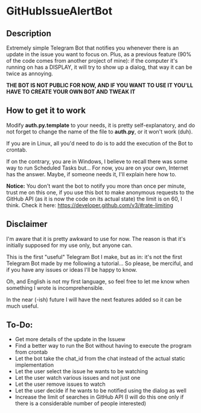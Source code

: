 # GitHubIssueAlertBot

## Description

Extremely simple Telegram Bot that notifies you whenever there is an update in the issue you want to focus on.
Plus, as a previous feature (90% of the code comes from another project of mine): if the computer it's running on has a DISPLAY, it will try to show up a dialog, that way it can be twice as annoying.

**THE BOT IS NOT PUBLIC FOR NOW, AND IF YOU WANT TO USE IT YOU'LL HAVE TO CREATE YOUR OWN BOT AND TWEAK IT**

## How to get it to work
Modify __auth.py.template__ to your needs, it is pretty self-explanatory, and do not forget to change the name of the file to __auth.py__, or it won't work (duh).

If you are in Linux, all you'd need to do is to add the execution of the Bot to crontab.

If on the contrary, you are in Windows, I believe to recall there was some way to run Scheduled Tasks but... For now, you are on your own, Internet has the answer. Maybe, if someone needs it, I'll explain here how to.

**Notice:** You don't want the bot to notify you more than once per minute, trust me on this one, if you use this bot to make anonymous requests to the GitHub API (as it is now the code on its actual state) the limit is on 60, I think. Check it here:
https://developer.github.com/v3/#rate-limiting

## Disclaimer

I'm aware that it is pretty awkward to use for now. The reason is that it's initially supposed for my use only, but anyone can.

This is the first "useful" Telegram Bot I make, but as in: it's not the first Telegram Bot made by me following a tutorial...
So please, be merciful, and if you have any issues or ideas I'll be happy to know.

Oh, and English is not my first language, so feel free to let me know when something I wrote is incomprehensible.

In the near (-ish) future I will have the next features added so it can be much useful.

## To-Do:
 - Get more details of the update in the Issuew
 - Find a better way to run the Bot without having to execute the program from crontab
 - Let the bot take the chat_id from the chat instead of the actual static implementation
 - Let the user select the issue he wants to be watching
 - Let the user watch various issues and not just one
 - Let the user remove issues to watch
 - Let the user decide if he wants to be notified using the dialog as well
 - Increase the limit of searches in GitHub API (I will do this one only if there is a considerable number of people interested)
